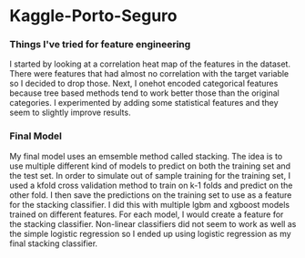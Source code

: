 # Kaggle-Porto-Seguro

### Things I've tried for feature engineering

I started by looking at a correlation heat map of the features in the dataset. There were features that had almost no correlation with the target variable so I decided to drop those. Next, I onehot encoded categorical features because tree based methods tend to work better those than the original categories. I experimented by adding some statistical features and they seem to slightly improve results.

### Final Model

My final model uses an emsemble method called stacking. The idea is to use multiple different kind of models to predict on both the training set and the test set. In order to simulate out of sample training for the training set, I used a kfold cross validation method to train on k-1 folds and predict on the other fold. I then save the predictions on the training set to use as a feature for the stacking classifier. I did this with multiple lgbm and xgboost models trained on different features. For each model, I would create a feature for the stacking classifier. Non-linear classifiers did not seem to work as well as the simple logistic regression so I ended up using logistic regression as my final stacking classifier.
